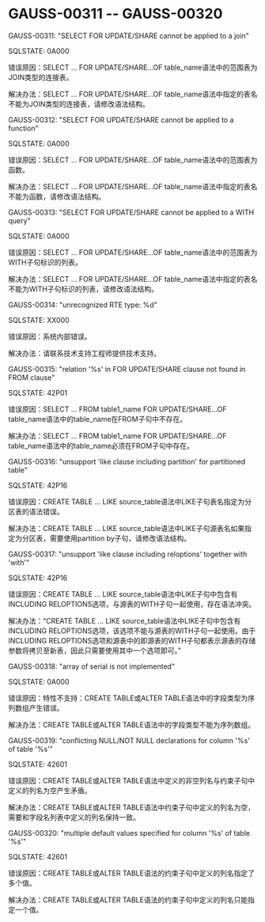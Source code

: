 # GAUSS-00311 -- GAUSS-00320<a name="ZH-CN_TOPIC_0302073297"></a>

GAUSS-00311: "SELECT FOR UPDATE/SHARE cannot be applied to a join"

SQLSTATE: 0A000

错误原因：SELECT ... FOR UPDATE/SHARE...OF table\_name语法中的范围表为JOIN类型的连接表。

解决办法：SELECT ... FOR UPDATE/SHARE...OF table\_name语法中指定的表名不能为JOIN类型的连接表，请修改语法结构。

GAUSS-00312: "SELECT FOR UPDATE/SHARE cannot be applied to a function"

SQLSTATE: 0A000

错误原因：SELECT ... FOR UPDATE/SHARE...OF table\_name语法中的范围表为函数。

解决办法：SELECT ... FOR UPDATE/SHARE...OF table\_name语法中指定的表名不能为函数，请修改语法结构。

GAUSS-00313: "SELECT FOR UPDATE/SHARE cannot be applied to a WITH query"

SQLSTATE: 0A000

错误原因：SELECT ... FOR UPDATE/SHARE...OF table\_name语法中的范围表为WITH子句标识的列表。

解决办法：SELECT ... FOR UPDATE/SHARE...OF table\_name语法中指定的表名不能为WITH子句标识的列表，请修改语法结构。

GAUSS-00314: "unrecognized RTE type: %d"

SQLSTATE: XX000

错误原因：系统内部错误。

解决办法：请联系技术支持工程师提供技术支持。

GAUSS-00315: "relation '%s' in FOR UPDATE/SHARE clause not found in FROM clause"

SQLSTATE: 42P01

错误原因：SELECT ... FROM table1\_name FOR UPDATE/SHARE...OF table\_name语法中的table\_name在FROM子句中不存在。

解决办法：SELECT ... FROM table1\_name FOR UPDATE/SHARE...OF table\_name语法中的table\_name必须在FROM子句中存在。

GAUSS-00316: "unsupport 'like clause including partition' for partitioned table"

SQLSTATE: 42P16

错误原因：CREATE TABLE ... LIKE source\_table语法中LIKE子句表名指定为分区表的语法错误。

解决办法：CREATE TABLE ... LIKE source\_table语法中LIKE子句源表名如果指定为分区表，需要使用partition by子句，请修改语法结构。

GAUSS-00317: "unsupport 'like clause including reloptions' together with 'with'"

SQLSTATE: 42P16

错误原因：CREATE TABLE ... LIKE source\_table语法中LIKE子句中包含有INCLUDING RELOPTIONS选项，与源表的WITH子句一起使用，存在语法冲突。

解决办法：“CREATE TABLE ... LIKE source\_table语法中LIKE子句中包含有INCLUDING RELOPTIONS选项，该选项不能与源表的WITH子句一起使用。由于INCLUDING RELOPTIONS选项和源表中的即源表的WITH子句都表示源表的存储参数将拷贝至新表，因此只需要使用其中一个选项即可。”

GAUSS-00318: "array of serial is not implemented"

SQLSTATE: 0A000

错误原因：特性不支持：CREATE TABLE或ALTER TABLE语法中的字段类型为序列数组产生错误。

解决办法：CREATE TABLE或ALTER TABLE语法中的字段类型不能为序列数组。

GAUSS-00319: "conflicting NULL/NOT NULL declarations for column '%s' of table '%s'"

SQLSTATE: 42601

错误原因：CREATE TABLE或ALTER TABLE语法中定义的非空列名与约束子句中定义的列名为空产生矛盾。

解决办法：CREATE TABLE或ALTER TABLE语法中约束子句中定义的列名为空，需要和字段名列表中定义的列名保持一致。

GAUSS-00320: "multiple default values specified for column '%s' of table '%s'"

SQLSTATE: 42601

错误原因：CREATE TABLE或ALTER TABLE语法的约束子句中定义的列名指定了多个值。

解决办法：CREATE TABLE或ALTER TABLE语法的约束子句中定义的列名只能指定一个值。
